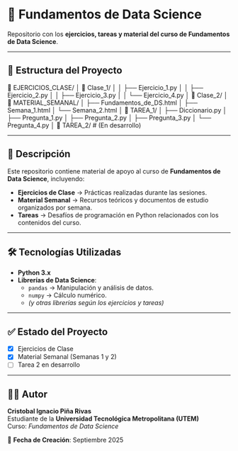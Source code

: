 # 📘 Fundamentos de Data Science

Repositorio con los **ejercicios, tareas y material del curso de Fundamentos de Data Science**.  

---

## 📂 Estructura del Proyecto

📂 EJERCICIOS_CLASE/
│ 📂 Clase_1/
│ │ ├── Ejercicio_1.py
│ │ ├── Ejercicio_2.py
│ │ ├── Ejercicio_3.py
│ │ └── Ejercicio_4.py
│ 📂 Clase_2/
│
📂 MATERIAL_SEMANAL/
│ ├── Fundamentos_de_DS.html
│ ├── Semana_1.html
│ └── Semana_2.html
│
📂 TAREA_1/
│ ├── Diccionario.py
│ ├── Pregunta_1.py
│ ├── Pregunta_2.py
│ ├── Pregunta_3.py
│ └── Pregunta_4.py
│
📂 TAREA_2/ # (En desarrollo)

---

## 📖 Descripción

Este repositorio contiene material de apoyo al curso de **Fundamentos de Data Science**, incluyendo:

- **Ejercicios de Clase** → Prácticas realizadas durante las sesiones.  
- **Material Semanal** → Recursos teóricos y documentos de estudio organizados por semana.  
- **Tareas** → Desafíos de programación en Python relacionados con los contenidos del curso.  

---

## 🛠 Tecnologías Utilizadas

- **Python 3.x**  
- **Librerías de Data Science**:  
  - `pandas` → Manipulación y análisis de datos.  
  - `numpy` → Cálculo numérico.    
  - *(y otras librerías según los ejercicios y tareas)*  

---

## ✅ Estado del Proyecto

- [x] Ejercicios de Clase  
- [x] Material Semanal (Semanas 1 y 2)  
- [ ] Tarea 2 en desarrollo  

---

## 👨‍🎓 Autor

**Cristobal Ignacio Piña Rivas**  
Estudiante de la **Universidad Tecnológica Metropolitana (UTEM)**  
Curso: *Fundamentos de Data Science*  

📅 **Fecha de Creación**: Septiembre 2025  
